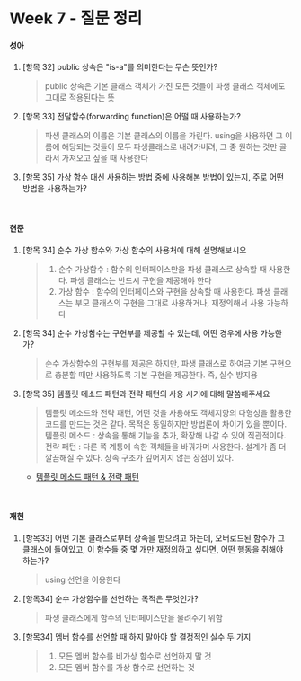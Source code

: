 # Week 7 - 질문 정리

#### 성아

1. [항목 32] public 상속은 "is-a"를 의미한다는 무슨 뜻인가?

   > public 상속은 기본 클래스 객체가 가진 모든 것들이 파생 클래스 객체에도 그대로 적용된다는 뜻
   
2. [항목 33] 전달함수(forwarding function)은 어떨 때 사용하는가?

   > 파생 클래스의 이름은 기본 클래스의 이름을 가린다.
   > using을 사용하면 그 이름에 해당되는 것들이 모두 파생클래스로 내려가버려, 그 중 원하는 것만 골라서 가져오고 싶을 때 사용한다
   
3. [항목 35] 가상 함수 대신 사용하는 방법 중에 사용해본 방법이 있는지, 주로 어떤 방법을 사용하는가?


<br>

#### 현준

1. [항목 34] 순수 가상 함수와 가상 함수의 사용처에 대해 설명해보시오

   > 1. 순수 가상함수 : 함수의 인터페이스만을 파생 클래스로 상속할 때 사용한다. 파생 클래스는 반드시 구현을 제공해야 한다
   > 2. 가상 함수 : 함수의 인터페이스와 구현을 상속할 때 사용한다. 파생 클래스는 부모 클래스의 구현을 그대로 사용하거나, 재정의해서 사용 가능하다
   
2. [항목 34] 순수 가상함수는 구현부를 제공할 수 있는데, 어떤 경우에 사용 가능한가?

   > 순수 가상함수의 구현부를 제공은 하지만, 파생 클래스로 하여금 기본 구현으로 충분할 때만 사용하도록 기본 구현을 제공한다. 즉, 실수 방지용

3. [항목 35] 템플릿 메소드 패턴과 전략 패턴의 사용 시기에 대해 말씀해주세요

   > 템플릿 메소드와 전략 패턴, 어떤 것을 사용해도 객체지향의 다형성을 활용한 코드를 만드는 것은 같다. 목적은 동일하지만 방법론에 차이가 있을 뿐이다.
   > 템플릿 메소드 : 상속을 통해 기능을 추가, 확장해 나갈 수 있어 직관적이다.
   > 전략 패턴 : 다른 쪽 계통에 속한 객체들을 바꿔가며 사용한다. 설계가 좀 더 깔끔해질 수 있다. 상속 구조가 깊어지지 않는 장점이 있다.
   
   - [템플릿 메소드 패턴 & 전략 패턴](https://lion-king.tistory.com/entry/Spring-Design-pattern-Template-Strategy)



<br>

#### 재현

1. [항목33] 어떤 기본 클래스로부터 상속을 받으려고 하는데, 오버로드된 함수가 그 클래스에 들어있고, 이 함수들 중 몇 개만 재정의하고 싶다면, 어떤 행동을 취해야 하는가?

   > using 선언을 이용한다

2. [항목34] 순수 가상함수를 선언하는 목적은 무엇인가?

   > 파생 클래스에게 함수의 인터페이스만을 물려주기 위함

3. [항목34] 멤버 함수를 선언할 때 하지 말아야 할 결정적인 실수 두 가지

   > 1. 모든 멤버 함수를 비가상 함수로 선언하지 말 것
   > 2. 모든 멤버 함수를 가상 함수로 선언하는 것